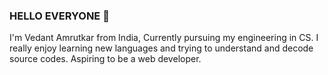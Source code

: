 ### HELLO EVERYONE 🙌
I'm Vedant Amrutkar from India, Currently pursuing my engineering in CS. I really enjoy learning new languages and trying to understand and decode source codes. Aspiring to be a web developer.



